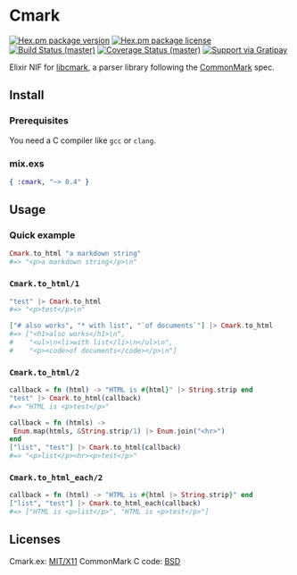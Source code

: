 # Cmark

[![Hex.pm package version](https://img.shields.io/hexpm/v/cmark.svg?style=flat-square)](https://hex.pm/packages/cmark)
[![Hex.pm package license](https://img.shields.io/hexpm/l/cmark.svg?style=flat-square)](https://github.com/asaaki/cmark.ex/blob/master/LICENSE)
[![Build Status (master)](https://img.shields.io/travis/asaaki/cmark.ex/master.svg?style=flat-square)](https://travis-ci.org/asaaki/cmark.ex)
[![Coverage Status (master)](https://img.shields.io/coveralls/asaaki/cmark.ex/master.svg?style=flat-square)](https://coveralls.io/r/asaaki/cmark.ex)
[![Support via Gratipay](http://img.shields.io/gratipay/asaaki.svg?style=flat-square)](https://gratipay.com/asaaki)

Elixir NIF for [libcmark](https://github.com/jgm/CommonMark), a parser library following the [CommonMark](http://commonmark.org/) spec.

## Install

### Prerequisites

You need a C compiler like `gcc` or `clang`.

### mix.exs

```elixir
{ :cmark, "~> 0.4" }
```

## Usage

### Quick example

```elixir
Cmark.to_html "a markdown string"
#=> "<p>a markdown string</p>\n"
```

### `Cmark.to_html/1`

```elixir
"test" |> Cmark.to_html
#=> "<p>test</p>\n"
```

```elixir
["# also works", "* with list", "`of documents`"] |> Cmark.to_html
#=> ["<h1>also works</h1>\n",
#    "<ul>\n<li>with list</li>\n</ul>\n",
#    "<p><code>of documents</code></p>\n"]
```

### `Cmark.to_html/2`

```elixir
callback = fn (html) -> "HTML is #{html}" |> String.strip end
"test" |> Cmark.to_html(callback)
#=> "HTML is <p>test</p>"
```

```elixir
callback = fn (htmls) ->
 Enum.map(htmls, &String.strip/1) |> Enum.join("<hr>")
end
["list", "test"] |> Cmark.to_html(callback)
#=> "<p>list</p><hr><p>test</p>"
```

### `Cmark.to_html_each/2`

```elixir
callback = fn (html) -> "HTML is #{html |> String.strip}" end
["list", "test"] |> Cmark.to_html_each(callback)
#=> ["HTML is <p>list</p>", "HTML is <p>test</p>"]
```

## Licenses

Cmark.ex: [MIT/X11](./LICENSE)
CommonMark C code: [BSD](./src_cmark/LICENSE)

